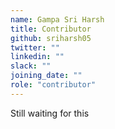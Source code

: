```yaml
---
name: Gampa Sri Harsh
title: Contributor
github: sriharsh05
twitter: ""
linkedin: ""
slack: ""
joining_date: ""
role: "contributor"
---
```


Still waiting for this
